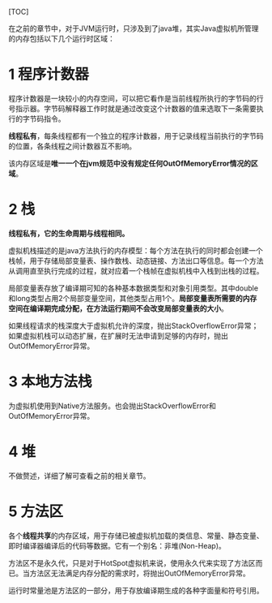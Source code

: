 [TOC]

在之前的章节中，对于JVM运行时，只涉及到了java堆，其实Java虚拟机所管理的内存包括以下几个运行时区域：

# 1 程序计数器

程序计数器是一块较小的内存空间，可以把它看作是当前线程所执行的字节码的行号指示器。字节码解释器工作时就是通过改变这个计数器的值来选取下一条需要执行的字节码指令。

**线程私有**，每条线程都有一个独立的程序计数器，用于记录线程当前执行的字节码的位置，各条线程之间计数器互不影响。

该内存区域是**唯一一个在jvm规范中没有规定任何OutOfMemoryError情况的区域**。



# 2 栈

**线程私有，它的生命周期与线程相同。**

虚拟机栈描述的是java方法执行的内存模型：每个方法在执行的同时都会创建一个栈帧，用于存储局部变量表、操作数栈、动态链接、方法出口等信息。每一个方法从调用直至执行完成的过程，就对应着一个栈帧在虚拟机栈中入栈到出栈的过程。

局部变量表存放了编译期可知的各种基本数据类型和对象引用类型。其中double和long类型占用2个局部变量空间，其他类型占用1个。**局部变量表所需要的内存空间在编译期完成分配，在方法运行期间不会改变局部变量表的大小**。

如果线程请求的栈深度大于虚拟机允许的深度，抛出StackOverflowError异常； 如果虚拟机栈可以动态扩展，在扩展时无法申请到足够的内存时，抛出OutOfMemoryError异常。



# 3 本地方法栈

为虚拟机使用到Native方法服务。也会抛出StackOverflowError和OutOfMemoryError异常。



# 4 堆

不做赘述，详细了解可查看之前的相关章节。



# 5 方法区

各个**线程共享**的内存区域，用于存储已被虚拟机加载的类信息、常量、静态变量、即时编译器编译后的代码等数据。它有一个别名：非堆(Non-Heap)。

方法区不是永久代，只是对于HotSpot虚拟机来说，使用永久代来实现了方法区而已。当方法区无法满足内存分配的需求时，将抛出OutOfMemoryError异常。

运行时常量池是方法区的一部分，用于存放编译期生成的各种字面量和符号引用。